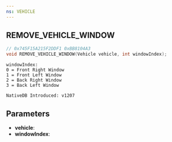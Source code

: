 ```yaml
---
ns: VEHICLE
---
```

## REMOVE_VEHICLE_WINDOW

```c
// 0x745F15A215F2DDF1 0xBB8104A3
void REMOVE_VEHICLE_WINDOW(Vehicle vehicle, int windowIndex);
```

```
windowIndex:
0 = Front Right Window
1 = Front Left Window
2 = Back Right Window
3 = Back Left Window

NativeDB Introduced: v1207
```

## Parameters
* **vehicle**:
* **windowIndex**:
